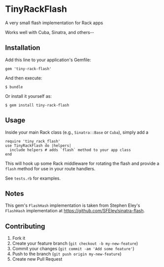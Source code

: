 # TinyRackFlash

A very small flash implementation for Rack apps

Works well with Cuba, Sinatra, and others--

## Installation

Add this line to your application's Gemfile:

    gem 'tiny-rack-flash'

And then execute:

    $ bundle

Or install it yourself as:

    $ gem install tiny-rack-flash

## Usage

Inside your main Rack class (e.g., `Sinatra::Base` or `Cuba`), simply add a

    require 'tiny_rack_flash'
    use TinyRackFlash do |helpers|
      include helpers # adds `flash` method to your app class
    end

This will hook up some Rack middleware for rotating the flash and provide a `flash` method for use in your route handlers.

See `tests.rb` for examples.

## Notes

This gem's `FlashHash` implementation is taken from Stephen Eley's `FlashHash` implementation at https://github.com/SFEley/sinatra-flash.

## Contributing

1. Fork it
2. Create your feature branch (`git checkout -b my-new-feature`)
3. Commit your changes (`git commit -am 'Add some feature'`)
4. Push to the branch (`git push origin my-new-feature`)
5. Create new Pull Request
